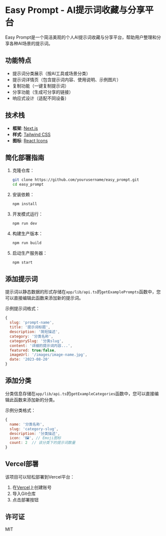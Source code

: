# Easy Prompt - AI提示词收藏与分享平台

Easy Prompt是一个简洁美观的个人AI提示词收藏与分享平台，帮助用户整理和分享各种AI场景的提示词。

## 功能特点

- 提示词分类展示（按AI工具或场景分类）
- 提示词详情页（包含提示词内容、使用说明、示例图片）
- 复制功能（一键复制提示词）
- 分享功能（生成可分享的链接）
- 响应式设计（适配不同设备）

## 技术栈

- **框架**: [Next.js](https://nextjs.org/)
- **样式**: [Tailwind CSS](https://tailwindcss.com/)
- **图标**: [React Icons](https://react-icons.github.io/react-icons/)

## 简化部署指南

1. 克隆仓库：
   ```bash
   git clone https://github.com/yourusername/easy_prompt.git
   cd easy_prompt
   ```

2. 安装依赖：
   ```bash
   npm install
   ```

3. 开发模式运行：
   ```bash
   npm run dev
   ```

4. 构建生产版本：
   ```bash
   npm run build
   ```

5. 启动生产服务器：
   ```bash
   npm start
   ```

## 添加提示词

提示词以静态数据的形式存储在`app/lib/api.ts`的`getExamplePrompts`函数中，您可以直接编辑此函数来添加新的提示词。

示例提示词格式：
```javascript
{
  slug: 'prompt-name',
  title: '提示词标题',
  description: '简短描述',
  category: '分类名称',
  categorySlug: '分类slug',
  content: '详细的提示词内容...',
  featured: true/false,
  imageUrl: '/images/image-name.jpg',
  date: '2023-08-20'
}
```

## 添加分类

分类信息存储在`app/lib/api.ts`的`getExampleCategories`函数中，您可以直接编辑此函数来添加新的分类。

示例分类格式：
```javascript
{
  name: '分类名称',
  slug: 'category-slug',
  description: '分类描述',
  icon: '🖼️', // Emoji图标
  count: 2  // 该分类下的提示词数量
}
```

## Vercel部署

该项目可以轻松部署到Vercel平台：

1. 在[Vercel](https://vercel.com)上创建账号
2. 导入Git仓库
3. 点击部署按钮

## 许可证

MIT 